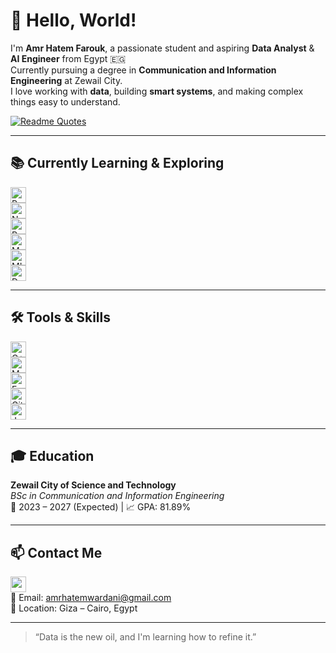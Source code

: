 # 👋 Hello, World!

I'm **Amr Hatem Farouk**, a passionate student and aspiring **Data Analyst** & **AI Engineer** from Egypt 🇪🇬  
Currently pursuing a degree in **Communication and Information Engineering** at Zewail City.  
I love working with **data**, building **smart systems**, and making complex things easy to understand.

[![Readme Quotes](https://quotes-github-readme.vercel.app/api?type=horizontal&theme=dracula)](https://github.com/piyushsuthar/github-readme-quotes)

---

## 📚 Currently Learning & Exploring

[<img src="https://img.shields.io/badge/Python-282C34?logo=python&logoColor=3776AB" alt="Python" height="25"/>](#)  
[<img src="https://img.shields.io/badge/NumPy-282C34?logo=numpy&logoColor=013243" alt="NumPy" height="25"/>](#)  
[<img src="https://img.shields.io/badge/Pandas-282C34?logo=pandas&logoColor=150458" alt="Pandas" height="25"/>](#)  
[<img src="https://img.shields.io/badge/Matplotlib-282C34?logo=matplotlib&logoColor=white" alt="Matplotlib" height="25"/>](#)  
[<img src="https://img.shields.io/badge/Machine%20Learning-282C34?logo=scikit-learn&logoColor=F7931E" alt="ML" height="25"/>](#)  
[<img src="https://img.shields.io/badge/Deep%20Learning-282C34?logo=tensorflow&logoColor=FF6F00" alt="Deep Learning" height="25"/>](#)  

---

## 🛠 Tools & Skills

[<img src="https://img.shields.io/badge/C++-282C34?logo=c%2B%2B&logoColor=00599C" alt="C++" height="25"/>](#)  
[<img src="https://img.shields.io/badge/MATLAB-282C34?logo=mathworks&logoColor=orange" alt="MATLAB" height="25"/>](#)  
[<img src="https://img.shields.io/badge/Excel-282C34?logo=microsoft-excel&logoColor=217346" alt="Excel" height="25"/>](#)  
[<img src="https://img.shields.io/badge/Git-282C34?logo=git&logoColor=F05032" alt="Git" height="25"/>](#)  
[<img src="https://img.shields.io/badge/Jupyter-282C34?logo=jupyter&logoColor=F37626" alt="Jupyter" height="25"/>](#)  

---

## 🎓 Education

**Zewail City of Science and Technology**  
_BSc in Communication and Information Engineering_  
📅 2023 – 2027 (Expected) | 📈 GPA: 81.89%

---



## 📫 Contact Me

[<img src="https://img.shields.io/badge/LinkedIn-282C34?logo=linkedin&logoColor=0077B5" height="25" />](https://www.linkedin.com/in/amr-hatem-3b55082a2)  
📧 Email: [amrhatemwardani@gmail.com](mailto:amrhatemwardani@gmail.com)  
📍 Location: Giza – Cairo, Egypt  

---

> “Data is the new oil, and I'm learning how to refine it.”
